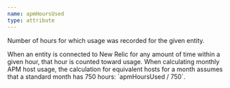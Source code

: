 ```yaml
---
name: apmHoursUsed
type: attribute
---
```


Number of hours for which usage was recorded for the given entity.

When an entity is connected to New Relic for any amount of time within a given hour, that hour is counted toward usage. When calculating monthly APM host usage, the calculation for equivalent hosts for a month assumes that a standard month has 750 hours: \`apmHoursUsed / 750\`.